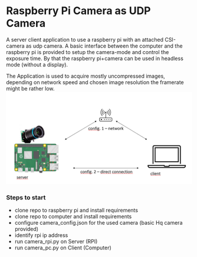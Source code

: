 # Raspberry Pi Camera as UDP Camera
A server client application to use a raspberry pi with an attached CSI-camera as udp camera. A basic interface between the computer and the raspberry pi is provided to setup the camera-mode and control the exposure time. By that the raspberry pi+camera can be used in headless mode (without a display).

The Application is used to acquire mostly uncompressed images, depending on network speed and chosen image resolution the framerate might be rather low.
![](Doc/Overview.png)

### Steps to start

- clone repo to raspberry pi and install requirements
- clone repo to computer and install requirements
- configure camera_config.json for the used camera (basic Hq camera provided)
- identify rpi ip address
- run camera_rpi.py on Server (RPI)
- run camera_pc.py on Client (Computer)